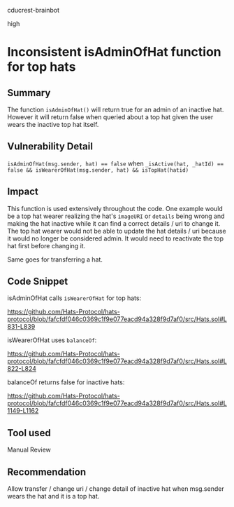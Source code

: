 cducrest-brainbot

high

# Inconsistent isAdminOfHat function for top hats

## Summary

The function `isAdminOfHat()` will return true for an admin of an inactive hat. However it will return false when queried about a top hat given the user wears the inactive top hat itself. 

## Vulnerability Detail

`isAdminOfHat(msg.sender, hat) == false` when `_isActive(hat, _hatId) == false && isWearerOfHat(msg.sender, hat) && isTopHat(hatid)` 

## Impact

This function is used extensively throughout the code. One example would be a top hat wearer realizing the hat's `imageURI` or `details` being wrong and making the hat inactive while it can find a correct details / uri to change it. The top hat wearer would not be able to update the hat details / uri because it would no longer be considered admin. It would need to reactivate the top hat first before changing it.

Same goes for transferring a hat.

## Code Snippet

isAdminOfHat calls `isWearerOfHat` for top hats:

https://github.com/Hats-Protocol/hats-protocol/blob/fafcfdf046c0369c1f9e077eacd94a328f9d7af0/src/Hats.sol#L831-L839

isWearerOfHat uses `balanceOf`:

https://github.com/Hats-Protocol/hats-protocol/blob/fafcfdf046c0369c1f9e077eacd94a328f9d7af0/src/Hats.sol#L822-L824

balanceOf returns false for inactive hats:

https://github.com/Hats-Protocol/hats-protocol/blob/fafcfdf046c0369c1f9e077eacd94a328f9d7af0/src/Hats.sol#L1149-L1162

## Tool used

Manual Review

## Recommendation

Allow transfer / change uri / change detail of inactive hat when msg.sender wears the hat and it is a top hat.
